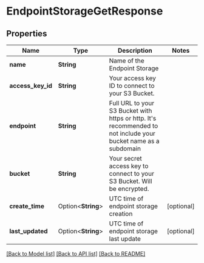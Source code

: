 # EndpointStorageGetResponse

## Properties

Name | Type | Description | Notes
------------ | ------------- | ------------- | -------------
**name** | **String** | Name of the Endpoint Storage | 
**access_key_id** | **String** | Your access key ID to connect to your S3 Bucket. | 
**endpoint** | **String** | Full URL to your S3 Bucket with https or http. It's recommended to not include your bucket name as a subdomain | 
**bucket** | **String** | Your secret access key to connect to your S3 Bucket. Will be encrypted. | 
**create_time** | Option<**String**> | UTC time of endpoint storage creation | [optional]
**last_updated** | Option<**String**> | UTC time of endpoint storage last update | [optional]

[[Back to Model list]](../README.md#documentation-for-models) [[Back to API list]](../README.md#documentation-for-api-endpoints) [[Back to README]](../README.md)


